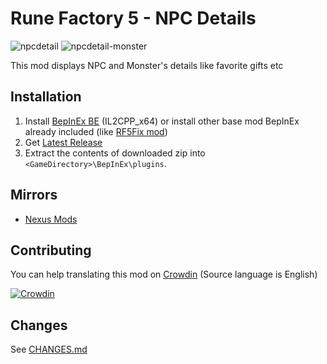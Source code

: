 # Rune Factory 5 - NPC Details
![npcdetail](https://user-images.githubusercontent.com/17191898/183464739-1042d015-9d0a-4a38-a6ad-c4344cc8a1b4.gif)
![npcdetail-monster](https://user-images.githubusercontent.com/17191898/183687833-dc218df9-3f18-4e34-9946-64b55a1a6baa.png)

This mod displays NPC and Monster's details like favorite gifts etc

## Installation

1. Install [BepInEx BE](https://builds.bepinex.dev/projects/bepinex_be) (IL2CPP_x64)
or install other base mod BepInEx already included (like [RF5Fix mod](https://github.com/Lyall/RF5Fix))
2. Get [Latest Release](https://github.com/hisacat/RF5.HisaCat.NPCDetails/releases)
3. Extract the contents of downloaded zip into `<GameDirectory>\BepInEx\plugins`. 

## Mirrors

* [Nexus Mods](https://www.nexusmods.com/runefactory5/mods/34)

## Contributing

You can help translating this mod on [Crowdin](https://crowdin.com/project/rf5-npc-details)
(Source language is English)

[![Crowdin](https://badges.crowdin.net/rf5-npc-details/localized.svg)](https://crowdin.com/project/rf5-npc-details)

## Changes

See [CHANGES.md](https://github.com/hisacat/RF5.HisaCat.NPCDetails/blob/main/CHANGES.md)
